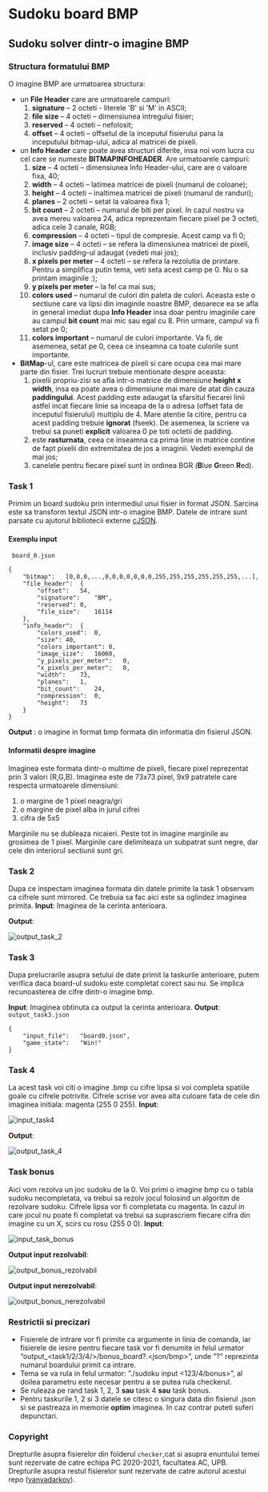 # Sudoku board BMP
## Sudoku solver dintr-o imagine BMP
### Structura formatului BMP
O imagine BMP are urmatoarea structura:
-   un  **File Header**  care are urmatoarele campuri:
    1.  **signature**  – 2 octeti - literele 'B' si 'M' in  ASCII;
    2.  **file size**  – 4 octeti – dimensiunea intregului fisier;
    3.  **reserved**  – 4 octeti – nefolosit;
    4.  **offset**  – 4 octeti – offsetul de la inceputul fisierului pana la inceputului bitmap-ului, adica al matricei de pixeli.
-   un  **Info Header**  care poate avea structuri diferite, insa noi vom lucra cu cel care se numeste  **BITMAPINFOHEADER**. Are urmatoarele campuri:
    1.  **size**  – 4 octeti – dimensiunea Info Header-ului, care are o valoare fixa, 40;
    2.  **width**  – 4 octeti – latimea matricei de pixeli (numarul de coloane);
    3.  **height**  – 4 octeti – inaltimea matricei de pixeli (numarul de randuri);
    4.  **planes**  – 2 octeti – setat la valoarea fixa 1;
    5.  **bit count**  – 2 octeti – numarul de biti per pixel. In cazul nostru va avea mereu valoarea 24, adica reprezentam fiecare pixel pe 3 octeti, adica cele 3 canale, RGB;
    6.  **compression**  – 4 octeti – tipul de compresie. Acest camp va fi 0;
    7.  **image size**  – 4 octeti – se refera la dimensiunea matricei de pixeli, inclusiv padding-ul adaugat (vedeti mai jos);
    8.  **x pixels per meter**  – 4 octeti – se refera la rezolutia de printare. Pentru a simplifica putin tema, veti seta acest camp pe 0. Nu o sa printam imaginile :);   
    9.  **y pixels per meter**  – la fel ca mai sus;
    10.  **colors used**  – numarul de culori din paleta de culori. Aceasta este o sectiune care va lipsi din imaginile noastre BMP, deoarece ea se afla in general imediat dupa  **Info Header**  insa doar pentru imaginile care au campul  **bit count**  mai mic sau egal cu 8. Prin urmare, campul va fi setat pe 0;
    11.  **colors important**  – numarul de culori importante. Va fi, de asemenea, setat pe 0, ceea ce inseamna ca toate culorile sunt importante.
-   **BitMap**-ul, care este matricea de pixeli si care ocupa cea mai mare parte din fisier. Trei lucruri trebuie mentionate despre aceasta:
    1.  pixelii propriu-zisi se afla intr-o matrice de dimensiune  **height x width**, insa ea poate avea o dimensiune mai mare de atat din cauza  **paddingului**. Acest padding este adaugat la sfarsitul fiecarei linii astfel incat fiecare linie sa inceapa de la o adresa (offset fata de inceputul fisierului) multiplu de 4. Mare atentie la citire, pentru ca acest padding trebuie  **ignorat**  (fseek). De asemenea, la scriere va trebui sa puneti  **explicit**  valoarea 0 pe toti octetii de padding.
    2.  este  **rasturnata**, ceea ce inseamna ca prima linie in matrice contine de fapt pixelii din extremitatea de jos a imaginii. Vedeti exemplul de mai jos;
    3.  canelele pentru fiecare pixel sunt in ordinea BGR (**B**lue  **G**reen  **R**ed).

### Task 1
Primim un board sudoku prin intermediul unui fisier in format JSON. Sarcina este sa transform textul JSON intr-o imagine BMP. Datele de intrare sunt parsate cu ajutorul bibliotecii externe [cJSON](https://github.com/DaveGamble/cJSON).
#### Exemplu input
` board_0.json`
```
{
	"bitmap":	[0,0,0,...,0,0,0,0,0,0,0,255,255,255,255,255,255,...],
	"file_header":	{
		"offset":	54,
		"signature":	"BM",
		"reserved":	0,
		"file_size":	16114
	},
	"info_header":	{
		"colors_used":	0,
		"size":	40,
		"colors_important":	0,
		"image_size":	16060,
		"y_pixels_per_meter":	0,
		"x_pixels_per_meter":	0,
		"width":	73,
		"planes":	1,
		"bit_count":	24,
		"compression":	0,
		"height":	73
	}
}
```
**Output** : o imagine in format bmp formata din informatia din fisierul JSON.

#### Informatii despre imagine
Imaginea este formata dintr-o multime de pixeli, fiecare pixel reprezentat prin 3 valori (R,G,B). 
Imaginea este de 73x73 pixel, 9x9 patratele care respecta urmatoarele dimensiuni:

 1. o margine de 1 pixel neagra/gri
 2. o margine de pixel alba in jurul cifrei
 3. cifra de 5x5

Marginile nu se dubleaza nicaieri. Peste tot in imagine marginile au grosimea de 1 pixel. Marginile care delimiteaza un subpatrat sunt negre, dar cele din interiorul sectiunii sunt gri.

### Task 2
Dupa ce inspectam imaginea formata din datele primite la task 1 observam ca cifrele sunt mirrored. Ce trebuia sa fac aici este sa oglindez imaginea primita.
**Input**: Imaginea de la cerinta anterioara.

**Output**:

![output_task_2](https://i.imgur.com/fhigkLi.png)

### Task 3
Dupa prelucrarile asupra setului de date primit la taskurile anterioare, putem verifica daca board-ul sudoku este completat corect sau nu. Se implica recunoasterea de cifre dintr-o imagine bmp.

**Input**: Imaginea obtinuta ca output la cerinta anterioara.
**Output**: 
`output_task3.json`
```
{
	"input_file":	"board0.json",
	"game_state":	"Win!"
}
```

### Task 4
La acest task voi citi o imagine .bmp cu cifre lipsa si voi completa spatiile goale cu cifrele potrivite. Cifrele scrise vor avea alta culoare fata de cele din imaginea initiala: magenta (255 0 255).
**Input**:

![input_task4](https://i.imgur.com/tuUjVtb.jpg)

**Output**:

![output_task_4](https://i.imgur.com/ZAiDvWo.jpg)

### Task bonus
Aici vom rezolva un joc sudoku de la 0. Voi primi o imagine bmp cu o tabla sudoku necompletata, va trebui sa rezolv jocul folosind un algoritm de rezolvare sudoku. 
Cifrele lipsa vor fi completata cu magenta. In cazul in care jocul nu poate fi completat va trebui sa suprascriem fiecare cifra din imagine cu un X, scirs cu rosu (255 0 0).
**Input**:

![input_task_bonus](https://i.imgur.com/DlhramW.png)

**Output input rezolvabil**:

![output_bonus_rezolvabil](https://i.imgur.com/fK1LPN1.png)

**Output input nerezolvabil**:

![output_bonus_nerezolvabil](https://i.imgur.com/DyqGPEj.png)

### Restrictii si precizari
-   Fisierele de intrare vor fi primite ca argumente in linia de comanda, iar fisierele de iesire pentru fiecare task vor fi denumite in felul urmator “output_<task1/2/3/4/>/bonus_board?.<json/bmp>”, unde ”?” reprezinta numarul boardului primit ca intrare.
-  Tema se va rula in felul urmator: ”./sudoku input <123/4/bonus>”, al doilea parametru este necesar pentru a se putea rula checkerul.
- Se ruleaza pe rand task 1, 2, 3  **sau**  task 4  **sau**  task bonus.
-   Pentru taskurile 1, 2 si 3 datele se citesc o singura data din fisierul .json si se pastreaza in memorie  **optim**  imaginea. In caz contrar puteti suferi depunctari.


### Copyright
Drepturile asupra fisierelor din folderul `checker`,cat si asupra enuntului temei sunt rezervate de catre echipa PC 2020-2021, facultatea AC, UPB. Drepturile asupra restul fisierelor sunt rezervate de catre autorul acestui repo ([vanyadarkov](https://github.com/vanyadarkov)).
